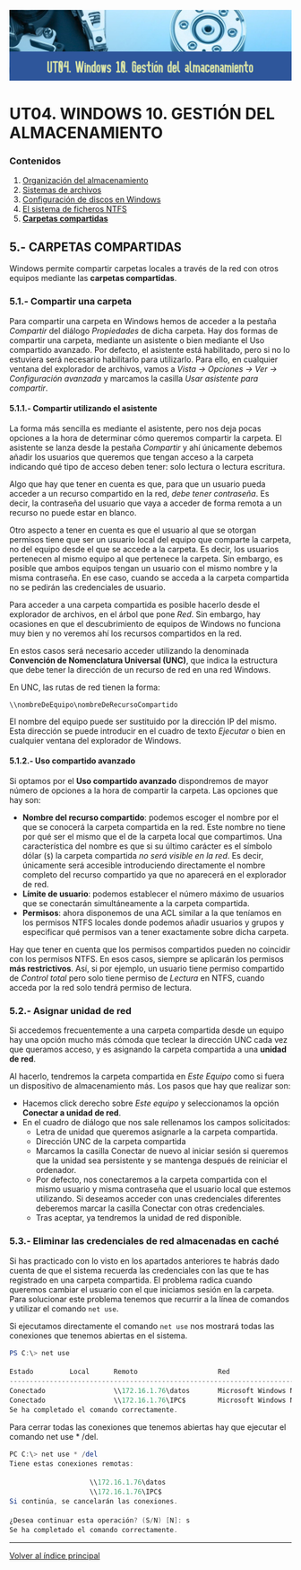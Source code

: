 ![Carátula UT04](imgs/caratula_ut04.png)

# UT04. WINDOWS 10. GESTIÓN DEL ALMACENAMIENTO

### Contenidos

1. [Organización del almacenamiento](01_organización.md)
2. [Sistemas de archivos](02_sistemas_archivos.md)
3. [Configuración de discos en Windows](03_configuración_discos.md)
4. [El sistema de ficheros NTFS](04_ntfs.md)
5. [**Carpetas compartidas**](05_compartidas.md)


## 5.- CARPETAS COMPARTIDAS

Windows permite compartir carpetas locales a través de la red con otros equipos mediante las **carpetas compartidas**.


### 5.1.- Compartir una carpeta

Para compartir una carpeta en Windows hemos de acceder a la pestaña *Compartir* del diálogo *Propiedades* de dicha carpeta. Hay dos formas de compartir una carpeta, mediante un asistente o bien mediante el Uso compartido avanzado. Por defecto, el asistente está habilitado, pero si no lo estuviera será necesario habilitarlo para utilizarlo. Para ello, en cualquier ventana del explorador de archivos, vamos a *Vista -> Opciones -> Ver -> Configuración avanzada* y marcamos la casilla *Usar asistente para compartir*.

#### 5.1.1.- Compartir utilizando el asistente

La forma más sencilla es mediante el asistente, pero nos deja pocas opciones a la hora de determinar cómo queremos compartir la carpeta. El asistente se lanza desde la pestaña *Compartir* y ahí únicamente debemos añadir los usuarios que queremos que tengan acceso a la carpeta indicando qué tipo de acceso deben tener: solo lectura o lectura escritura.

Algo que hay que tener en cuenta es que, para que un usuario pueda acceder a un recurso compartido en la red, _debe tener contraseña_. Es decir, la contraseña del usuario que vaya a acceder de forma remota a un recurso no puede estar en blanco.

Otro aspecto a tener en cuenta es que el usuario al que se otorgan permisos tiene que ser un usuario local del equipo que comparte la carpeta, no del equipo desde el que se accede a la carpeta. Es decir, los usuarios pertenecen al mismo equipo al que pertenece la carpeta. Sin embargo, es posible que ambos equipos tengan un usuario con el mismo nombre y la misma contraseña. En ese caso, cuando se acceda a la carpeta compartida no se pedirán las credenciales de usuario.

Para acceder a una carpeta compartida es posible hacerlo desde el explorador de archivos, en el árbol que pone *Red*. Sin embargo, hay ocasiones en que el descubrimiento de equipos de Windows no funciona muy bien y no veremos ahí los recursos compartidos en la red.

En estos casos será necesario acceder utilizando la denominada **Convención de Nomenclatura Universal (UNC)**, que indica la estructura que debe tener la dirección de un recurso de red en una red Windows.

En UNC, las rutas de red tienen la forma:

```
\\nombreDeEquipo\nombreDeRecursoCompartido
```

El nombre del equipo puede ser sustituido por la dirección IP del mismo. Esta dirección se puede introducir en el cuadro de texto *Ejecutar* o bien en cualquier ventana del explorador de Windows.


#### 5.1.2.- Uso compartido avanzado

Si optamos por el **Uso compartido avanzado** dispondremos de mayor número de opciones a la hora de compartir la carpeta. Las opciones que hay son:

- **Nombre del recurso compartido**: podemos escoger el nombre por el que se conocerá la carpeta compartida en la red. Este nombre no tiene por qué ser el mismo que el de la carpeta local que compartimos. Una característica del nombre es que si su último carácter es el símbolo dólar (`$`) la carpeta compartida _no será visible en la red_. Es decir, únicamente será accesible introduciendo directamente el nombre completo del recurso compartido ya que no aparecerá en el explorador de red.
- **Límite de usuario**: podemos establecer el número máximo de usuarios que se conectarán simultáneamente a la carpeta compartida.
- **Permisos**: ahora disponemos de una ACL similar a la que teníamos en los permisos NTFS locales donde podemos añadir usuarios y grupos y especificar qué permisos van a tener exactamente sobre dicha carpeta.
  
Hay que tener en cuenta que los permisos compartidos pueden no coincidir con los permisos NTFS.  En esos casos, siempre se aplicarán los permisos **más restrictivos**. Así, si por ejemplo, un usuario tiene permiso compartido de *Control total* pero solo tiene permiso de *Lectura* en NTFS, cuando acceda por la red solo tendrá permiso de lectura.


### 5.2.- Asignar unidad de red

Si accedemos frecuentemente a una carpeta compartida desde un equipo hay una opción mucho más cómoda que teclear la dirección UNC cada vez que queramos acceso, y es asignando la carpeta compartida a una **unidad de red**.

Al hacerlo, tendremos la carpeta compartida en *Este Equipo* como si fuera un dispositivo de almacenamiento más. Los pasos que hay que realizar son:

- Hacemos click derecho sobre *Este equipo* y seleccionamos la opción **Conectar a unidad de red**.
- En el cuadro de diálogo que nos sale rellenamos los campos solicitados:
    - Letra de unidad que queremos asignarle a la carpeta compartida.
    - Dirección UNC de la carpeta compartida
    - Marcamos la casilla Conectar de nuevo al iniciar sesión si queremos que la unidad sea persistente y se mantenga después de reiniciar el ordenador.
    - Por defecto, nos conectaremos a la carpeta compartida con el mismo usuario y misma contraseña que el usuario local que estemos utilizando. Si deseamos acceder con unas credenciales diferentes deberemos marcar la casilla Conectar con otras credenciales.
    - Tras aceptar, ya tendremos la unidad de red disponible.


### 5.3.- Eliminar las credenciales de red almacenadas en caché

Si has practicado con lo visto en los apartados anteriores te habrás dado cuenta de que el sistema recuerda las credenciales con las que te has registrado en una carpeta compartida. El problema radica cuando queremos cambiar el usuario con el que iniciamos sesión en la carpeta. Para solucionar este problema tenemos que recurrir a la línea de comandos y utilizar el comando `net use`.

Si ejecutamos directamente el comando `net use` nos mostrará todas las conexiones que tenemos abiertas en el sistema.

```powershell
PS C:\> net use

Estado         Local      Remoto                    Red
---------------------------------------------------------------------------------------
Conectado                 \\172.16.1.76\datos       Microsoft Windows Network
Conectado                 \\172.16.1.76\IPC$        Microsoft Windows Network
Se ha completado el comando correctamente.
```
 
Para cerrar todas las conexiones que tenemos abiertas hay que ejecutar el comando net use * /del.

```powershell
PC C:\> net use * /del
Tiene estas conexiones remotas:

                    \\172.16.1.76\datos
                    \\172.16.1.76\IPC$
Si continúa, se cancelarán las conexiones.

¿Desea continuar esta operación? (S/N) [N]: s
Se ha completado el comando correctamente.
```
 


***
[Volver al índice principal](index_UT04.md)